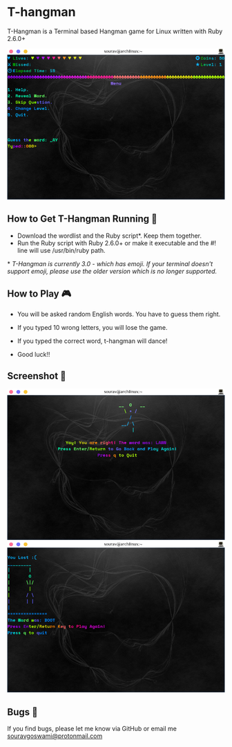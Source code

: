 # T-hangman 

T-Hangman is a Terminal based Hangman game for Linux written with Ruby 2.6.0+

![screenshot 1](https://github.com/Souravgoswami/t-hangman/blob/master/Screenshots/a.png)

##  How to Get T-Hangman Running 🏃
+ Download the wordlist and the Ruby script*. Keep them together.
+ Run the Ruby script with Ruby 2.6.0+ or make it executable and the #! line will use /usr/bin/ruby path.

\* *T-Hangman is currently 3.0 - which has emoji. If your terminal doesn't support emoji, please use the older version which is no longer supported.*

## How to Play 🎮
- You will be asked random English words. You have to guess them right.

- If you typed 10 wrong letters, you will lose the game.

- If you typed the correct word, t-hangman will dance!

- Good luck!!

## Screenshot 📸
![screenshot 2](https://github.com/Souravgoswami/t-hangman/blob/master/Screenshots/b.png)
![screenshot 3](https://github.com/Souravgoswami/t-hangman/blob/master/Screenshots/c.png)

## Bugs 🐞
If you find bugs, please let me know via GitHub or email me souravgoswami@protonmail.com
